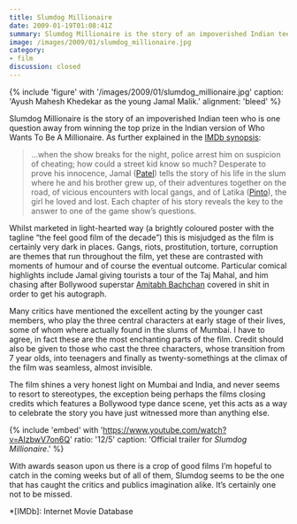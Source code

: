 ```yaml
---
title: Slumdog Millionaire
date: 2009-01-19T01:08:41Z
summary: Slumdog Millionaire is the story of an impoverished Indian teen who is one question away from winning the top prize in the Indian version of Who Wants To Be A Millionaire.
image: /images/2009/01/slumdog_millionaire.jpg
category:
- film
discussion: closed
---
```

{% include 'figure' with '/images/2009/01/slumdog_millionaire.jpg'
  caption: 'Ayush Mahesh Khedekar as the young Jamal Malik.'
  alignment: 'bleed'
%}

Slumdog Millionaire is the story of an impoverished Indian teen who is one question away from winning the top prize in the Indian version of Who Wants To Be A Millionaire. As further explained in the [IMDb synopsis][1]:

>…when the show breaks for the night, police arrest him on suspicion of cheating; how could a street kid know so much? Desperate to prove his innocence, Jamal ([Patel][2]) tells the story of his life in the slum where he and his brother grew up, of their adventures together on the road, of vicious encounters with local gangs, and of Latika ([Pinto][3]), the girl he loved and lost. Each chapter of his story reveals the key to the answer to one of the game show’s questions.

Whilst marketed in light-hearted way (a brightly coloured poster with the tagline “the feel good film of the decade”) this is misjudged as the film is certainly very dark in places. Gangs, riots, prostitution, torture, corruption are themes that run throughout the film, yet these are contrasted with moments of humour and of course the eventual outcome. Particular comical highlights include Jamal giving tourists a tour of the Taj Mahal, and him chasing after Bollywood superstar [Amitabh Bachchan][4] covered in shit in order to get his autograph.

Many critics have mentioned the excellent acting by the younger cast members, who play the three central characters at early stage of their lives, some of whom where actually found in the slums of Mumbai. I have to agree, in fact these are the most enchanting parts of the film. Credit should also be given to those who cast the three  characters, whose transition from 7 year olds, into teenagers and finally as twenty-somethings at the climax of the film was seamless, almost invisible.

The film shines a very honest light on Mumbai and India, and never seems to resort to stereotypes, the exception being perhaps the films closing credits which features a Bollywood type dance scene, yet this acts as a way to celebrate the story you have just witnessed more than anything else.

{% include 'embed' with 'https://www.youtube.com/watch?v=AIzbwV7on6Q'
  ratio: '12/5'
  caption: 'Official trailer for <cite>Slumdog Millionaire</cite>.'
%}

With awards season upon us there is a crop of good films I’m hopeful to catch in the coming weeks but of all of them, Slumdog seems to be the one that has caught the critics and publics imagination alike. It’s certainly one not to be missed.

[1]: https://www.imdb.com/title/tt1010048/synopsis/
[2]: https://www.imdb.com/name/nm2353862/
[3]: https://www.imdb.com/name/nm2951768/
[4]: https://en.wikipedia.org/wiki/Amitabh_Bachchan

*[IMDb]: Internet Movie Database
